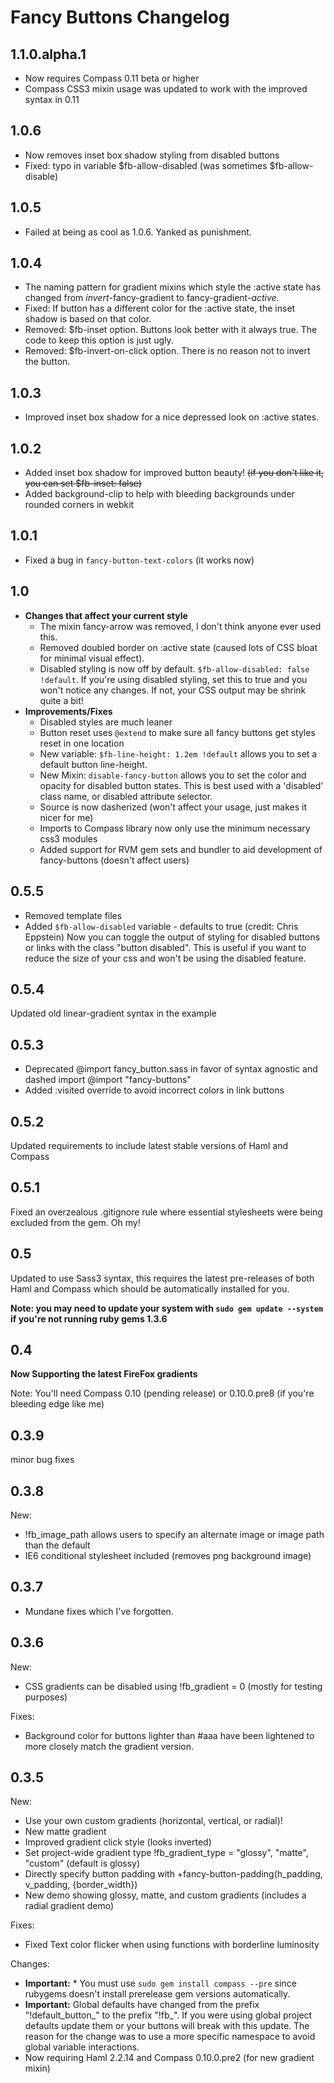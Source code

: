 # Fancy Buttons Changelog

## 1.1.0.alpha.1
- Now requires Compass 0.11 beta or higher
- Compass CSS3 mixin usage was updated to work with the improved syntax in 0.11

## 1.0.6
- Now removes inset box shadow styling from disabled buttons
- Fixed: typo in variable $fb-allow-disabled (was sometimes $fb-allow-disable)

## 1.0.5

- Failed at being as cool as 1.0.6. Yanked as punishment.

## 1.0.4

- The naming pattern for gradient mixins which style the :active state has changed from *invert*-fancy-gradient to fancy-gradient-*active*.
- Fixed: If button has a different color for the :active state, the inset shadow is based on that color.
- Removed: $fb-inset option. Buttons look better with it always true. The code to keep this option is just ugly.
- Removed: $fb-invert-on-click option. There is no reason not to invert the button.

## 1.0.3

- Improved inset box shadow for a nice depressed look on :active states.

## 1.0.2

- Added inset box shadow for improved button beauty! <s>(if you don't like it, you can set $fb-inset: false)</s>
- Added background-clip to help with bleeding backgrounds under rounded corners in webkit

## 1.0.1

- Fixed a bug in `fancy-button-text-colors` (it works now)

## 1.0

- **Changes that affect your current style**
  - The mixin fancy-arrow was removed, I don't think anyone ever used this.
  - Removed doubled border on :active state (caused lots of CSS bloat for minimal visual effect).
  - Disabled styling is now off by default. `$fb-allow-disabled: false !default`. If you're using disabled styling, set this to true and you won't notice any changes. If not, your CSS output may be shrink quite a bit!
- **Improvements/Fixes**
  - Disabled styles are much leaner
  - Button reset uses `@extend` to make sure all fancy buttons get styles reset in one location
  - New variable: `$fb-line-height: 1.2em !default` allows you to set a default button line-height.
  - New Mixin: `disable-fancy-button` allows you to set the color and opacity for disabled button states. This is best used with a 'disabled' class name, or disabled attribute selector.
  - Source is now dasherized (won't affect your usage, just makes it nicer for me)
  - Imports to Compass library now only use the minimum necessary css3 modules
  - Added support for RVM gem sets and bundler to aid development of fancy-buttons (doesn't affect users)

## 0.5.5

- Removed template files
- Added `$fb-allow-disabled` variable - defaults to true (credit: Chris Eppstein)
  Now you can toggle the output of styling for disabled buttons or links with the class "button disabled".
  This is useful if you want to reduce the size of your css and won't be using the disabled feature.

## 0.5.4

Updated old linear-gradient syntax in the example

## 0.5.3

- Deprecated @import fancy_button.sass in favor of syntax agnostic and dashed import @import "fancy-buttons"
- Added :visited override to avoid incorrect colors in link buttons

## 0.5.2

Updated requirements to include latest stable versions of Haml and Compass

## 0.5.1

Fixed an overzealous .gitignore rule where essential stylesheets were being excluded from the gem. Oh my!

## 0.5

Updated to use Sass3 syntax, this requires the latest pre-releases of both Haml and Compass which should be automatically installed for you.

**Note: you may need to update your system with `sudo gem update --system` if you're not running ruby gems 1.3.6**

## 0.4

**Now Supporting the latest FireFox gradients**

Note: You'll need Compass 0.10 (pending release) or 0.10.0.pre8 (if you're bleeding edge like me)

## 0.3.9

minor bug fixes

## 0.3.8

New:

* !fb\_image\_path allows users to specify an alternate image or image path than the default
* IE6 conditional stylesheet included (removes png background image)

## 0.3.7

* Mundane fixes which I've forgotten.

## 0.3.6

New:

* CSS gradients can be disabled using !fb_gradient = 0 (mostly for testing purposes)

Fixes:

* Background color for buttons lighter than #aaa have been lightened to more closely match the gradient version.


## 0.3.5

New:

* Use your own custom gradients (horizontal, vertical, or radial)!
* New matte gradient
* Improved gradient click style (looks inverted)
* Set project-wide gradient type !fb\_gradient\_type = "glossy", "matte", "custom" (default is glossy)
* Directly specify button padding with +fancy-button-padding(h\_padding, v\_padding, {border\_width})
* New demo showing glossy, matte, and custom gradients (includes a radial gradient demo)

Fixes:

* Fixed Text color flicker when using functions with borderline luminosity

Changes:

* **Important:** * You must use `sudo gem install compass --pre` since rubygems doesn't install prerelease gem versions automatically.
* **Important:** Global defaults have changed from the prefix "!default\_button\_" to the prefix "!fb_". If you were using global project defaults
  update them or your buttons will break with this update. The reason for the change was to use a more specific namespace
  to avoid global variable interactions.
* Now requiring Haml 2.2.14 and Compass 0.10.0.pre2 (for new gradient mixin)
